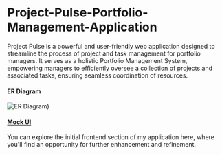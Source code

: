 # Project-Pulse-Portfolio-Management-Application
Project Pulse is a powerful and user-friendly web application designed to streamline the process of project and task management for portfolio managers. It serves as a holistic Portfolio Management System, empowering managers to efficiently oversee a collection of projects and associated tasks, ensuring seamless coordination of resources.

#### ER Diagram
![ER Diagram)](https://github.com/Smoke221/Project-Pulse-Portfolio-Management-Application/assets/114225283/20e1f914-0fec-44f4-ba52-d13534ca6765)

#### [Mock UI](https://app.moqups.com/toCtUSWlceueWbNYFBWSnMjTzdI2Dr7C/view/page/ad64222d5?ui=0)
You can explore the initial frontend section of my application here, where you'll find an opportunity for further enhancement and refinement.
